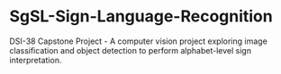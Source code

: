 # SgSL-Sign-Language-Recognition
DSI-38 Capstone Project - A computer vision project exploring image classification and object detection to perform alphabet-level sign interpretation.
